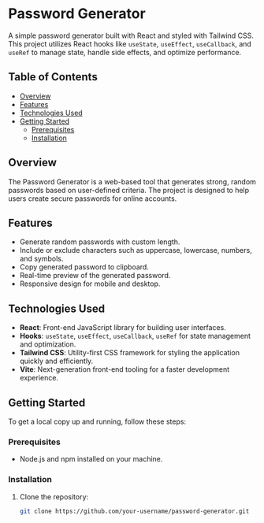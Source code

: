# Password Generator

A simple password generator built with React and styled with Tailwind CSS. This project utilizes React hooks like `useState`, `useEffect`, `useCallback`, and `useRef` to manage state, handle side effects, and optimize performance.

## Table of Contents

- [Overview](#overview)
- [Features](#features)
- [Technologies Used](#technologies-used)
- [Getting Started](#getting-started)
  - [Prerequisites](#prerequisites)
  - [Installation](#installation)


## Overview

The Password Generator is a web-based tool that generates strong, random passwords based on user-defined criteria. The project is designed to help users create secure passwords for online accounts.

## Features

- Generate random passwords with custom length.
- Include or exclude characters such as uppercase, lowercase, numbers, and symbols.
- Copy generated password to clipboard.
- Real-time preview of the generated password.
- Responsive design for mobile and desktop.

## Technologies Used

- **React**: Front-end JavaScript library for building user interfaces.
- **Hooks**: `useState`, `useEffect`, `useCallback`, `useRef` for state management and optimization.
- **Tailwind CSS**: Utility-first CSS framework for styling the application quickly and efficiently.
- **Vite**: Next-generation front-end tooling for a faster development experience.

## Getting Started

To get a local copy up and running, follow these steps:

### Prerequisites

- Node.js and npm installed on your machine.

### Installation

1. Clone the repository:
   ```bash
   git clone https://github.com/your-username/password-generator.git
   

   
